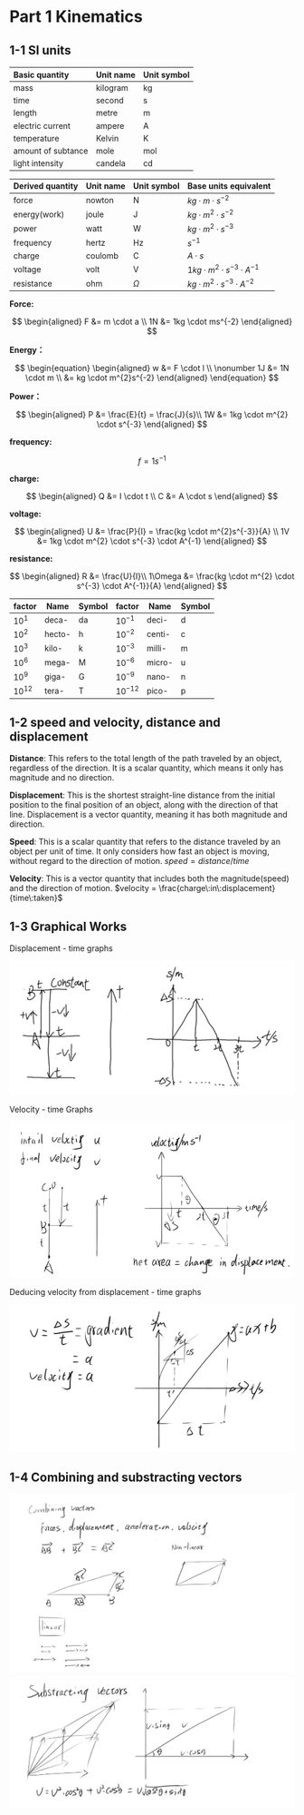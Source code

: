# Part 1 Kinematics

## 1-1 SI units

| Basic quantity     | Unit name | Unit symbol |
|:------------------ | --------- |:----------- |
| mass               | kilogram  | kg          |
| time               | second    | s           |
| length             | metre     | m           |
| electric current   | ampere    | A           |
| temperature        | Kelvin    | K           |
| amount of subtance | mole      | mol         |
| light intensity    | candela   | cd          |

| Derived quantity | Unit name | Unit symbol | Base units equivalent                       |
| ---------------- | --------- | ----------- | ------------------------------------------- |
| force            | nowton    | N           | $kg \cdot m \cdot s^{-2}$                   |
| energy(work)     | joule     | J           | $kg \cdot m^{2} \cdot s^{-2}$               |
| power            | watt      | W           | $kg \cdot m^{2} \cdot s^{-3}$               |
| frequency        | hertz     | Hz          | $s^{-1}$                                    |
| charge           | coulomb   | C           | $A \cdot s$                                 |
| voltage          | volt      | V           | $1kg \cdot m^{2} \cdot s^{-3} \cdot A^{-1}$ |
| resistance       | ohm       | $\Omega$    | $kg \cdot m^{2} \cdot s^{-3} \cdot A^{-2}$  |

**Force:**

$$
\begin{aligned} 
F &= m \cdot a \\
1N &= 1kg \cdot ms^{-2}
\end{aligned}
$$

**Energy：**

$$
\begin{equation} 
\begin{aligned} 
  w &= F \cdot l \\ \nonumber
 1J &= 1N \cdot m \\
&= kg \cdot m^{2}s^{-2}
\end{aligned}
\end{equation}
$$

**Power：**

$$
\begin{aligned}
P &= \frac{E}{t} = \frac{J}{s}\\
1W &= 1kg \cdot m^{2} \cdot s^{-3}
\end{aligned}
$$

**frequency:**

$$
f = 1s^{-1}
$$

**charge:**

$$
\begin{aligned}
Q &= I \cdot t \\
C &= A \cdot s
\end{aligned}
$$

**voltage:**

$$
\begin{aligned}
U &= \frac{P}{I} = \frac{kg \cdot m^{2}s^{-3}}{A} \\
1V &= 1kg \cdot m^{2} \cdot s^{-3} \cdot A^{-1}
\end{aligned}
$$

**resistance:**

$$
\begin{aligned}
R &= \frac{U}{I}\\
1\Omega &= \frac{kg \cdot m^{2} \cdot s^{-3} \cdot A^{-1}}{A}
\end{aligned}
$$

| factor    | Name   | Symbol | factor     | Name   | Symbol |
| --------- | ------ | ------ | ---------- | ------ | ------ |
| $10^1$    | deca-  | da     | $10^{-1}$  | deci-  | d      |
| $10^2$    | hecto- | h      | $10^{-2}$  | centi- | c      |
| $10^3$    | kilo-  | k      | $10^{-3}$  | milli- | m      |
| $10^6$    | mega-  | M      | $10^{-6}$  | micro- | u      |
| $10^9$    | giga-  | G      | $10^{-9}$  | nano-  | n      |
| $10^{12}$ | tera-  | T      | $10^{-12}$ | pico-  | p      |

## 1-2 speed and velocity, distance and displacement

**Distance**: This refers to the total length of the path traveled by an object, regardless of the direction. It is a scalar quantity, which means it only has magnitude and no direction.

**Displacement**: This is the shortest straight-line distance from the initial position to the final position of an object, along with the direction of that line. Displacement is a vector quantity, meaning it has both magnitude and direction.

**Speed**: This is a scalar quantity that refers to the distance traveled by an object per unit of time. It only considers how fast an object is moving, without regard to the direction of motion. $speed = distance / time$

**Velocity**: This is a vector quantity that includes both the magnitude(speed) and the direction of motion.  $velocity = \frac{charge\:in\:displacement}{time\:taken}$

## 1-3 Graphical Works

Displacement - time graphs

![](./Assets/img/Physics/displacement.png)

Velocity - time Graphs

![](./Assets/img/Physics/velocity_graphical.png)

Deducing velocity from displacement - time graphs

![](./Assets/img/Physics/constant_velocity.png)

## 1-4 Combining and substracting vectors

![](./Assets/img/Physics/combining_vectors.png)

![](./Assets/img/Physics/substracting_Vectors.png)
